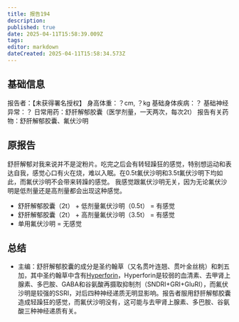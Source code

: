 ```yaml
---
title: 报告194
description: 
published: true
date: 2025-04-11T15:58:39.009Z
tags: 
editor: markdown
dateCreated: 2025-04-11T15:58:34.573Z
---
```


## 基础信息
报告者：【未获得署名授权】
身高体重：？cm, ？kg
基础身体疾病：？
基础神经异常：？
日常用药：舒肝解郁胶囊（医学剂量，一天两次，每次2t）
报告有关药物：舒肝解郁胶囊、氟伏沙明

## 原报告
舒肝解郁对我来说并不是淀粉片。吃完之后会有转轻躁狂的感觉，特别想运动和表达自我，感觉心口有火在烧，难以入眠。在0.5t氟伏沙明和3.5t氟伏沙明下均如此，而氟伏沙明不会带来转躁的感觉。
我感觉跟氟伏沙明无关，因为无论氟伏沙明是低剂量还是高剂量都会出现这种感觉。
- 舒肝解郁胶囊（2t） + 低剂量氟伏沙明（0.5t） = 有感觉
- 舒肝解郁胶囊（2t） + 高剂量氟伏沙明（3.5t） = 有感觉
- 单用氟伏沙明 = 无感觉

## 总结
- 主编：舒肝解郁胶囊的成分是圣约翰草（又名贯叶连翘、贯叶金丝桃）和刺五加，其中圣约翰草中含有[Hyperforin](https://en.wikipedia.org/wiki/Hyperforin)，Hyperforin是较弱的血清素、去甲肾上腺素、多巴胺、GABA和谷氨酸再摄取抑制剂（SNDRI+GRI+GluRI），而氟伏沙明是较强的SSRI，对后四种神经递质无明显影响。报告者服用舒肝解郁胶囊造成轻躁狂的感觉，而氟伏沙明没有，这可能与去甲肾上腺素、多巴胺、谷氨酸三种神经递质有关。
